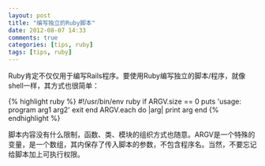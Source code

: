 ```yaml
---
layout: post
title: "编写独立的Ruby脚本"
date: 2012-08-07 14:33
comments: true
categories: [tips, ruby]
tags: [tips, ruby]
---
```


Ruby肯定不仅仅用于编写Rails程序。要使用Ruby编写独立的脚本/程序，就像shell一样，其方式也很简单：

{% highlight ruby %}
#!/usr/bin/env ruby
if ARGV.size == 0 
  puts 'usage: program arg1 arg2'
  exit
end
ARGV.each do |arg| print arg end
{% endhighlight %}

脚本内容没有什么限制，函数、类、模块的组织方式也随意。ARGV是一个特殊的变量，是一个数组，其内保存了传入脚本的参数，不包含程序名。当然，不要忘记给脚本加上可执行权限。

